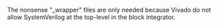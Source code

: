 The nonsense "_wrapper" files are only needed because Vivado do not allow SystemVerilog at the top-level in the block integrator.
